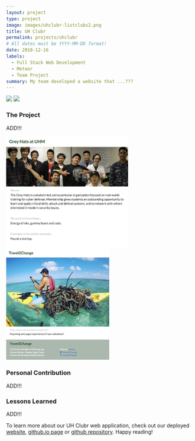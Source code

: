 ```yaml
---
layout: project
type: project
image: images/uhclubr-listclubs2.png
title: UH Clubr
permalink: projects/uhclubr
# All dates must be YYYY-MM-DD format!
date: 2018-12-16
labels:
  - Full Stack Web Development
  - Meteor
  - Team Project
summary: My team developed a website that ...???
---
```


<div class="ui rounded images">
  <img class="ui image" src="../images/uhclubr-homepage.png style="height: 300px">
  <img class="ui image" src="../images/uhclubr-listclubs.png style="height: 300px">
</div>

### The Project
ADD!!!

<div class="ui medium rounded images">
  <img class="ui image large" src="../images/uhclubr-greyhats.png" style="height: 300px">
  <img class="ui image large" src="../images/uhclubr-travel2change.png" style="height: 300px">
</div>

### Personal Contribution
ADD!!!

### Lessons Learned
ADD!!!


To learn more about our UH Clubr web application, check out our deployed <a href="http://uhclubr.meteorapp.com">website</a>, <a href="https://uh-clubr.github.io/">github.io page</a> or <a href="https://github.com/uh-clubr/uh-clubr">github repository</a>. Happy reading!
